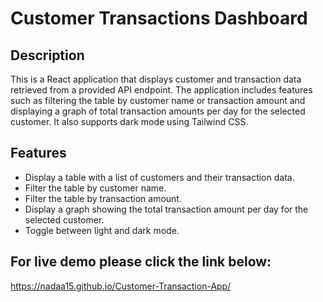 # Customer Transactions Dashboard

## Description

This is a React application that displays customer and transaction data retrieved from a provided API endpoint. The application includes features such as filtering the table by customer name or transaction amount and displaying a graph of total transaction amounts per day for the selected customer. It also supports dark mode using Tailwind CSS.

## Features

- Display a table with a list of customers and their transaction data.
- Filter the table by customer name.
- Filter the table by transaction amount.
- Display a graph showing the total transaction amount per day for the selected customer.
- Toggle between light and dark mode.

## For live demo please click the link below:
<https://nadaa15.github.io/Customer-Transaction-App/>
